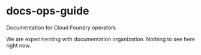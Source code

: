 docs-ops-guide
==============

Documentation for Cloud Foundry operators

We are experimenting with documentation organization. Nothing to see here right now.
